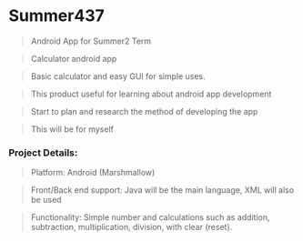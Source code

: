 # Summer437

> Android App for Summer2 Term

> Calculator android app

> Basic calculator and easy GUI for simple uses.

> This product useful for learning about android app development

> Start to plan and research the method of developing the app

> This will be for myself

### Project Details:
> Platform:
	Android (Marshmallow)

> Front/Back end support:
	Java will be the main language, XML will also be used

> Functionality:
	Simple number and calculations such as addition, subtraction, multiplication, division, with clear (reset). 
